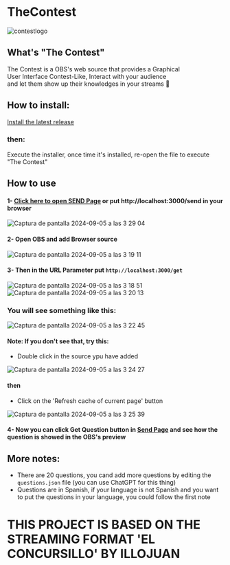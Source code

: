 # TheContest

![contestlogo](https://github.com/user-attachments/assets/ed6f09fc-95c9-42b2-8e95-991ecda0db8f)


## What's "The Contest"

The Contest is a OBS's web source that provides a Graphical 
<br>
User Interface Contest-Like, Interact with your audience 
<br>
and let them show up their knowledges in your streams 🙈

## How to install:

[Install the latest release](https://github.com/witoo-source/TheContest/releases/tag/the-contest) 

### then:

Execute the installer, once time it's installed, re-open the file to execute "The Contest"

## How to use

#### 1- [Click here to open SEND Page](http://localhost:3000/send) or put http://localhost:3000/send in your browser
![Captura de pantalla 2024-09-05 a las 3 29 04](https://github.com/user-attachments/assets/84936d28-e3ef-498e-8db6-1bf4e255d915)


#### 2- Open OBS and add Browser source
![Captura de pantalla 2024-09-05 a las 3 19 11](https://github.com/user-attachments/assets/1caf5832-9864-489f-afe8-d5e7f1d0db28)


#### 3- Then in the URL Parameter put `http://localhost:3000/get`
![Captura de pantalla 2024-09-05 a las 3 18 51](https://github.com/user-attachments/assets/a9d1c577-3b90-482c-82c9-85af0449e344)
![Captura de pantalla 2024-09-05 a las 3 20 13](https://github.com/user-attachments/assets/ee755bf4-63fa-4dae-b38e-ce04e2a6c8ca)

### You will see something like this:

![Captura de pantalla 2024-09-05 a las 3 22 45](https://github.com/user-attachments/assets/26937aae-7033-4186-aa6b-87b70fca4c03)

#### Note: If you don't see that, try this:

- Double click in the source ypu have added
  
![Captura de pantalla 2024-09-05 a las 3 24 27](https://github.com/user-attachments/assets/b2a95a86-c85c-4e95-8883-46d17dee737d)

#### then

- Click on the 'Refresh cache of current page' button

![Captura de pantalla 2024-09-05 a las 3 25 39](https://github.com/user-attachments/assets/75e51a42-072c-4721-89f0-36240541654c)

#### 4- Now you can click Get Question button in [Send Page](http://localhost:3000/send) and see how the question is showed in the OBS's preview

## More notes:

- There are 20 questions, you cand add more questions by editing the `questions.json` file (you can use ChatGPT for this thing)
- Questions are in Spanish, if your language is not Spanish and you want to put the questions in your language, you could follow the first note

# THIS PROJECT IS BASED ON THE STREAMING FORMAT 'EL CONCURSILLO' BY ILLOJUAN

